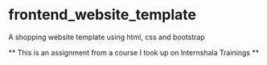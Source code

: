 # frontend_website_template
A shopping website template using html, css and bootstrap 

** This is an assignment from a course I took up on Internshala Trainings **
